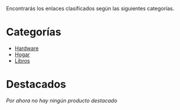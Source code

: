 Encontrarás los enlaces clasificados según las siguientes categorías.

# Categorías

- [Hardware](categories/hardware)
- [Hogar](categories/home)
- [Libros](categories/books)

# Destacados

*Por ahora no hay ningún producto destacado*
